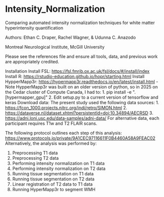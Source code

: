 # Intensity_Normalization

Comparing automated intensity normalization techniques for white matter hyperintensity quantification

Authors: Ethan C. Draper, Rachel Wagner, & Udunna C. Anazodo

Montreal Neurological Institute, McGill University

Please see the references file and ensure all tools, data, and previous work are appropriately credited.


Installation
  Install FSL: https://fsl.fmrib.ox.ac.uk/fsl/docs/#/install/index 
  Install R: https://rstudio-education.github.io/hopr/starting.html
  Install HypperMapp3r: https://hypermapp3r.readthedocs.io/en/latest/install.html
    - Note HypperMapp3r was built on an older version of python, so in 2025 on the Cedar cluster of Compute Canada, I had to:
    1. pip install -e ".[hypermapper_gpu]"
    2. Edit setup.py to a current version of tensorflow and keras
  Download data: The present study used the following data sources:
    1. https://fcon_1000.projects.nitrc.org/indi/retro/SIMON.html
    2. https://dataverse.nl/dataset.xhtml?persistentId=doi:10.34894/AECRSD
    3. https://adni.loni.usc.edu/data-samples/adni-data/
    For alternative data, each participant requires T1w and T2 FLAIR scans.

The following protocol outlines each step of this analysis: https://www.protocols.io/private/9A1CEC97116611F0B4460A58A9FEAC02
Alternatively, the analysis was performed by:
1. Preprocessing T1 data
2. Preprocessing T2 data
3. Performing intensity normalization on T1 data
4. Performing intensity normalization on T2 data
5. Running tissue segmentation on T1 data
6. Running tissue segmentation on T2 data
7. Linear registration of T2 data to T1 data
8. Running HyperMapp3r to segment WMH 
